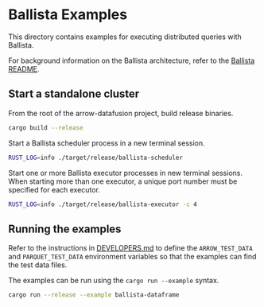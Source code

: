 # Ballista Examples

This directory contains examples for executing distributed queries with Ballista.

For background information on the Ballista architecture, refer to 
the [Ballista README](../ballista/README.md).

## Start a standalone cluster

From the root of the arrow-datafusion project, build release binaries.

```bash
cargo build --release
```

Start a Ballista scheduler process in a new terminal session.

```bash
RUST_LOG=info ./target/release/ballista-scheduler
```

Start one or more Ballista executor processes in new terminal sessions. When starting more than one 
executor, a unique port number must be specified for each executor.

```bash
RUST_LOG=info ./target/release/ballista-executor -c 4
```

## Running the examples

Refer to the instructions in [DEVELOPERS.md](../DEVELOPERS.md) to define the `ARROW_TEST_DATA` and
`PARQUET_TEST_DATA` environment variables so that the examples can find the test data files.

The examples can be run using the `cargo run --example` syntax. 

```bash
cargo run --release --example ballista-dataframe
```

